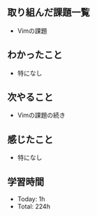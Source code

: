 ## 取り組んだ課題一覧
- Vimの課題
## わかったこと
- 特になし
## 次やること
- Vimの課題の続き
## 感じたこと
- 特になし
## 学習時間
- Today: 1h
- Total: 224h

<!--```toggl
LIST
FROM 2024-05-23 TO 2024-05-23
INCLUDE PROJECTS "HappinessChain", "Self-Study"
```-->
<!--```toggl
SUMMARY
FROM 2024-01-01 TO 2024-05-23
INCLUDE PROJECTS "HappinessChain", "Self-Study"
```-->
